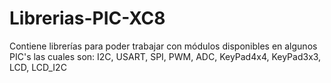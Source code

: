 # Librerias-PIC-XC8
Contiene librerías para poder trabajar con módulos disponibles en algunos PIC's las cuales son: I2C, USART, SPI, PWM, ADC, KeyPad4x4, KeyPad3x3, LCD, LCD_I2C
